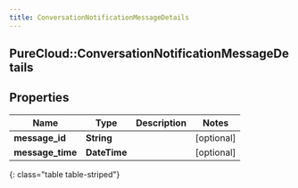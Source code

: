 ```yaml
---
title: ConversationNotificationMessageDetails
---
```

## PureCloud::ConversationNotificationMessageDetails

## Properties

|Name | Type | Description | Notes|
|------------ | ------------- | ------------- | -------------|
| **message_id** | **String** |  | [optional] |
| **message_time** | **DateTime** |  | [optional] |
{: class="table table-striped"}


